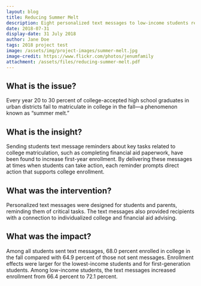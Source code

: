 ```yaml
---
layout: blog
title: Reducing Summer Melt
description: Eight personalized text messages to low-income students resulted in a nearly 9% increase in college enrollment.
date: 2018-07-31
display-date: 31 July 2018
author: Jane Doe
tags: 2018 project test
image: /assets/img/project-images/summer-melt.jpg
image-credit: https://www.flickr.com/photos/jenumfamily
attachment: /assets/files/reducing-summer-melt.pdf
---
```


## What is the issue?

Every year 20 to 30 percent of college-accepted high school graduates in urban districts fail to matriculate in college in the fall—a phenomenon known as “summer melt.”

## What is the insight?

Sending students text message reminders about key tasks related to college matriculation, such as completing financial aid paperwork, have been found to increase first-year enrollment. By delivering these messages at times when students can take action, each reminder prompts direct action that supports college enrollment.

## What was the intervention?

Personalized text messages were designed for students and parents, reminding them of critical tasks. The text messages also provided recipients with a connection to individualized college and financial aid advising.

## What was the impact?

Among all students sent text messages, 68.0 percent enrolled in college in the fall compared with 64.9 percent of those not sent messages. Enrollment effects were larger for the lowest-income students and for first-generation students. Among low-income students, the text messages increased enrollment from 66.4 percent to 72.1 percent.
